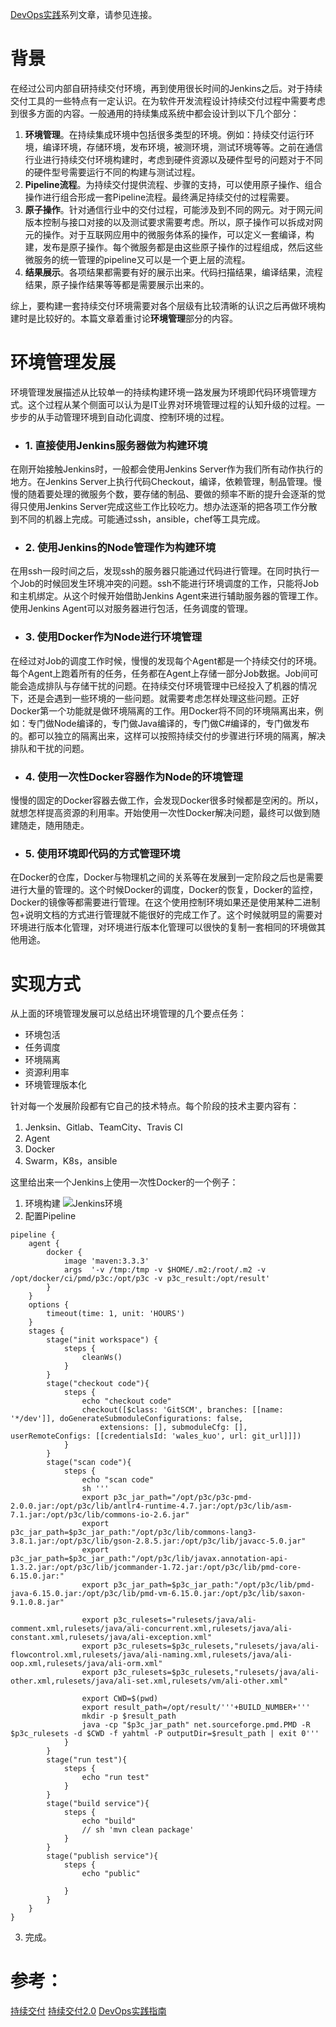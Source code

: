 [DevOps实践](https://www.jianshu.com/c/f8fa98feb686)系列文章，请参见连接。

# 背景

在经过公司内部自研持续交付环境，再到使用很长时间的Jenkins之后。对于持续交付工具的一些特点有一定认识。在为软件开发流程设计持续交付过程中需要考虑到很多方面的内容。一般通用的持续集成系统中都会设计到以下几个部分：
1. **环境管理**。在持续集成环境中包括很多类型的环境。例如：持续交付运行环境，编译环境，存储环境，发布环境，被测环境，测试环境等等。之前在通信行业进行持续交付环境构建时，考虑到硬件资源以及硬件型号的问题对于不同的硬件型号需要运行不同的构建与测试过程。
2. **Pipeline流程**。为持续交付提供流程、步骤的支持，可以使用原子操作、组合操作进行组合形成一套Pipeline流程。最终满足持续交付的过程需要。
3. **原子操作**。针对通信行业中的交付过程，可能涉及到不同的网元。对于网元间版本控制与接口对接的以及测试要求需要考虑。所以，原子操作可以拆成对网元的操作。对于互联网应用中的微服务体系的操作，可以定义一套编译，构建，发布是原子操作。每个微服务都是由这些原子操作的过程组成，然后这些微服务的统一管理的pipeline又可以是一个更上层的流程。
4. **结果展示**。各项结果都需要有好的展示出来。代码扫描结果，编译结果，流程结果，原子操作结果等等都是需要展示出来的。

综上，要构建一套持续交付环境需要对各个层级有比较清晰的认识之后再做环境构建时是比较好的。本篇文章着重讨论**环境管理**部分的内容。

# 环境管理发展

环境管理发展描述从比较单一的持续构建环境一路发展为环境即代码环境管理方式。这个过程从某个侧面可以认为是IT业界对环境管理过程的认知升级的过程。一步步的从手动管理环境到自动化调度、控制环境的过程。

- ### 1. 直接使用Jenkins服务器做为构建环境
在刚开始接触Jenkins时，一般都会使用Jenkins Server作为我们所有动作执行的地方。在Jenkins Server上执行代码Checkout，编译，依赖管理，制品管理。慢慢的随着要处理的微服务个数，要存储的制品、要做的频率不断的提升会逐渐的觉得只使用Jenkins Server完成这些工作比较吃力。想办法逐渐的把各项工作分散到不同的机器上完成。可能通过ssh，ansible，chef等工具完成。

- ### 2. 使用Jenkins的Node管理作为构建环境
在用ssh一段时间之后，发现ssh的服务器只能通过代码进行管理。在同时执行一个Job的时候回发生环境冲突的问题。ssh不能进行环境调度的工作，只能将Job和主机绑定。从这个时候开始借助Jenkins Agent来进行辅助服务器的管理工作。使用Jenkins Agent可以对服务器进行包活，任务调度的管理。

- ### 3. 使用Docker作为Node进行环境管理
在经过对Job的调度工作时候，慢慢的发现每个Agent都是一个持续交付的环境。每个Agent上跑着所有的任务，任务都在Agent上存储一部分Job数据。Job间可能会造成排队与存储干扰的问题。在持续交付环境管理中已经投入了机器的情况下，还是会遇到一些环境的一些问题。就需要考虑怎样处理这些问题。正好Docker第一个功能就是做环境隔离的工作。用Docker将不同的环境隔离出来，例如：专门做Node编译的，专门做Java编译的，专门做C#编译的，专门做发布的。都可以独立的隔离出来，这样可以按照持续交付的步骤进行环境的隔离，解决排队和干扰的问题。

- ### 4. 使用一次性Docker容器作为Node的环境管理
慢慢的固定的Docker容器去做工作，会发现Docker很多时候都是空闲的。所以，就想怎样提高资源的利用率。开始使用一次性Docker解决问题，最终可以做到随建随走，随用随走。

- ### 5. 使用环境即代码的方式管理环境
在Docker的仓库，Docker与物理机之间的关系等在发展到一定阶段之后也是需要进行大量的管理的。这个时候Docker的调度，Docker的恢复，Docker的监控，Docker的镜像等都需要进行管理。在这个使用控制环境如果还是使用某种二进制包+说明文档的方式进行管理就不能很好的完成工作了。这个时候就明显的需要对环境进行版本化管理，对环境进行版本化管理可以很快的复制一套相同的环境做其他用途。

# 实现方式

从上面的环境管理发展可以总结出环境管理的几个要点任务：
- 环境包活
- 任务调度
- 环境隔离
- 资源利用率
- 环境管理版本化

针对每一个发展阶段都有它自己的技术特点。每个阶段的技术主要内容有：
1. Jenksin、Gitlab、TeamCity、Travis CI
2. Agent
3. Docker
4. Swarm，K8s，ansible

这里给出来一个Jenkins上使用一次性Docker的一个例子：
1. 环境构建
![Jenkins环境](https://upload-images.jianshu.io/upload_images/2454595-8f82cd22e55d76df.png?imageMogr2/auto-orient/strip%7CimageView2/2/w/740)
2. 配置Pipeline
```
pipeline {
    agent {
        docker {
            image 'maven:3.3.3'
            args  '-v /tmp:/tmp -v $HOME/.m2:/root/.m2 -v /opt/docker/ci/pmd/p3c:/opt/p3c -v p3c_result:/opt/result'
        }
    }
	options {
		timeout(time: 1, unit: 'HOURS')
	}
    stages {
        stage("init workspace") {
            steps {
                cleanWs()
            }
        }
        stage("checkout code"){
            steps {
                echo "checkout code"
                checkout([$class: 'GitSCM', branches: [[name: '*/dev']], doGenerateSubmoduleConfigurations: false, 
                    extensions: [], submoduleCfg: [], userRemoteConfigs: [[credentialsId: 'wales_kuo', url: git_url]]])
            }
        }
        stage("scan code"){
            steps {
                echo "scan code"
                sh '''
				export p3c_jar_path="/opt/p3c/p3c-pmd-2.0.0.jar:/opt/p3c/lib/antlr4-runtime-4.7.jar:/opt/p3c/lib/asm-7.1.jar:/opt/p3c/lib/commons-io-2.6.jar"
				export p3c_jar_path=$p3c_jar_path:"/opt/p3c/lib/commons-lang3-3.8.1.jar:/opt/p3c/lib/gson-2.8.5.jar:/opt/p3c/lib/javacc-5.0.jar"
				export p3c_jar_path=$p3c_jar_path:"/opt/p3c/lib/javax.annotation-api-1.3.2.jar:/opt/p3c/lib/jcommander-1.72.jar:/opt/p3c/lib/pmd-core-6.15.0.jar:"
				export p3c_jar_path=$p3c_jar_path:"/opt/p3c/lib/pmd-java-6.15.0.jar:/opt/p3c/lib/pmd-vm-6.15.0.jar:/opt/p3c/lib/saxon-9.1.0.8.jar"
				
				export p3c_rulesets="rulesets/java/ali-comment.xml,rulesets/java/ali-concurrent.xml,rulesets/java/ali-constant.xml,rulesets/java/ali-exception.xml"
				export p3c_rulesets=$p3c_rulesets,"rulesets/java/ali-flowcontrol.xml,rulesets/java/ali-naming.xml,rulesets/java/ali-oop.xml,rulesets/java/ali-orm.xml"
				export p3c_rulesets=$p3c_rulesets,"rulesets/java/ali-other.xml,rulesets/java/ali-set.xml,rulesets/vm/ali-other.xml"

				export CWD=$(pwd)
				export result_path=/opt/result/'''+BUILD_NUMBER+'''
				mkdir -p $result_path
				java -cp "$p3c_jar_path" net.sourceforge.pmd.PMD -R $p3c_rulesets -d $CWD -f yahtml -P outputDir=$result_path | exit 0'''
            }
        }
        stage("run test"){
            steps {
                echo "run test"
            }
        }
        stage("build service"){
            steps {
                echo "build"
                // sh 'mvn clean package'
            }
        }
        stage("publish service"){
            steps {
                echo "public"
                
            }
        }
    }
}
```
3. 完成。


# 参考：
[持续交付](https://book.douban.com/subject/6862062/)
[持续交付2.0](https://book.douban.com/subject/30419555/)
[DevOps实践指南](https://book.douban.com/subject/30186150/)
